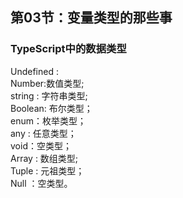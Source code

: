 ## 第03节：变量类型的那些事
### TypeScript中的数据类型
Undefined :  
Number:数值类型;  
string : 字符串类型;  
Boolean: 布尔类型；  
enum：枚举类型；  
any : 任意类型；  
void：空类型；  
Array : 数组类型;  
Tuple : 元祖类型；  
Null ：空类型。  